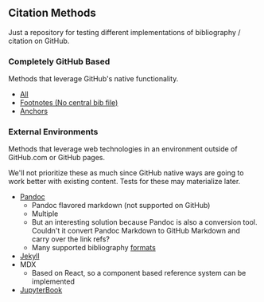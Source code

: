 ## Citation Methods

Just a repository for testing different implementations of bibliography / citation on GitHub.

### Completely GitHub Based

Methods that leverage GitHub's native functionality.

- [All](https://github.com/bressler1995/Citation-Methods/tree/GitHub-Based)
- [Footnotes (No central bib file)](https://github.com/bressler1995/Citation-Methods/tree/GitHub-Based/Footnotes)
- [Anchors](https://github.com/bressler1995/Citation-Methods/tree/GitHub-Based/Anchors)

### External Environments

Methods that leverage web technologies in an environment outside of GitHub.com or GitHub pages.  

We'll not prioritize these as much since GitHub native ways are going to work better with existing content. Tests for these may materialize later.

- <a href="https://www.andrewheiss.com/blog/2023/01/09/syllabus-csl-pandoc/" target="_blank">Pandoc</a>
  - Pandoc flavored markdown (not supported on GitHub)
  - Multiple 
  - But an interesting solution because Pandoc is also a conversion tool.  Couldn't it convert Pandoc Markdown to GitHub Markdown and carry over the link refs?
  - Many supported bibliography <a href="https://pandoc.org/chunkedhtml-demo/3.1-general-options.html" target="_blank">formats</a>
- <a href="https://github.com/inukshuk/jekyll-scholar" target="_blank">Jekyll</a>
- MDX
  - Based on React, so a component based reference system can be implemented
- <a href="https://jupyterbook.org/en/stable/content/citations.html" target="_blank">JupyterBook</a>
